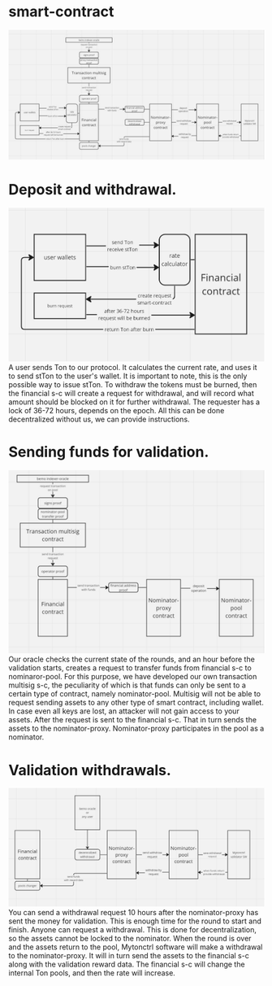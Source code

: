 # smart-contract
![272541268-aee9057d-0df6-4020-9b18-18bb27dc6464.png](272541268-aee9057d-0df6-4020-9b18-18bb27dc6464.png)

# Deposit and withdrawal. 
![272541216-7c24175b-fedf-4fe3-8da7-ef7150ddc669.png](272541216-7c24175b-fedf-4fe3-8da7-ef7150ddc669.png)
    A user sends Ton to our protocol. It calculates the current rate, and uses it to send stTon to the user's wallet. It is important to note, this is the only possible way to issue stTon. 
To withdraw the tokens must be burned, then the financial s-c will create a request for withdrawal, and will record what amount should be blocked on it for further withdrawal. The requester has a lock of 36-72 hours, depends on the epoch. All this can be done decentralized without us, we can provide instructions.

# Sending funds for validation.
![272541236-fea02d92-e956-48de-8c63-361242380e53.png](272541236-fea02d92-e956-48de-8c63-361242380e53.png)
    Our oracle checks the current state of the rounds, and an hour before the validation starts, creates a request to transfer funds from financial s-c to nominaror-pool. For this purpose, we have developed our own transaction multisig s-c, the peculiarity of which is that funds can only be sent to a certain type of contract, namely nominator-pool. Multisig will not be able to request sending assets to any other type of smart contract, including wallet. In case even all keys are lost, an attacker will not gain access to your assets. 
After the request is sent to the financial s-c. That in turn sends the assets to the nominator-proxy. Nominator-proxy participates in the pool as a nominator.

# Validation withdrawals.
![272541252-966089aa-793c-4d17-b0e6-7691f72c61b7.png](272541252-966089aa-793c-4d17-b0e6-7691f72c61b7.png)
    You can send a withdrawal request 10 hours after the nominator-proxy has sent the money for validation. This is enough time for the round to start and finish. Anyone can request a withdrawal. This is done for decentralization, so the assets cannot be locked to the nominator. When the round is over and the assets return to the pool, Mytonctrl software will make a withdrawal to the nominator-proxy. It will in turn send the assets to the financial s-c along with the validation reward data. The financial s-c will change the internal Ton pools, and then the rate will increase.
